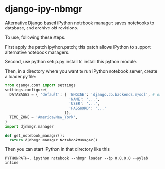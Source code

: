 django-ipy-nbmgr
================

Alternative Django based iPython notebook manager: saves notebooks to database,
and archive old revisions.

To use, following these steps.

First apply the patch ipython.patch; this patch allows iPython to support
alternative notebook managers.

Second, use python setup.py install to install this python module.

Then, in a directory where you want to run iPython notebook server, create a
loader.py file:

```python
from django.conf import settings
settings.configure(
  DATABASES = { 'default': { 'ENGINE': 'django.db.backends.mysql', # or whatever your favorite db is
                             'NAME': '...',
                             'USER': '...',
                             'PASSWORD': '...'
                           }},
  TIME_ZONE = 'America/New_York',
)
import djnbmgr.manager

def get_notebook_manager():
  return djnbmgr.manager.NotebookManager()
```

Then you can start iPython in that directory like this

```
PYTHONPATH=. ipython notebook --nbmgr loader --ip 0.0.0.0 --pylab inline
```

